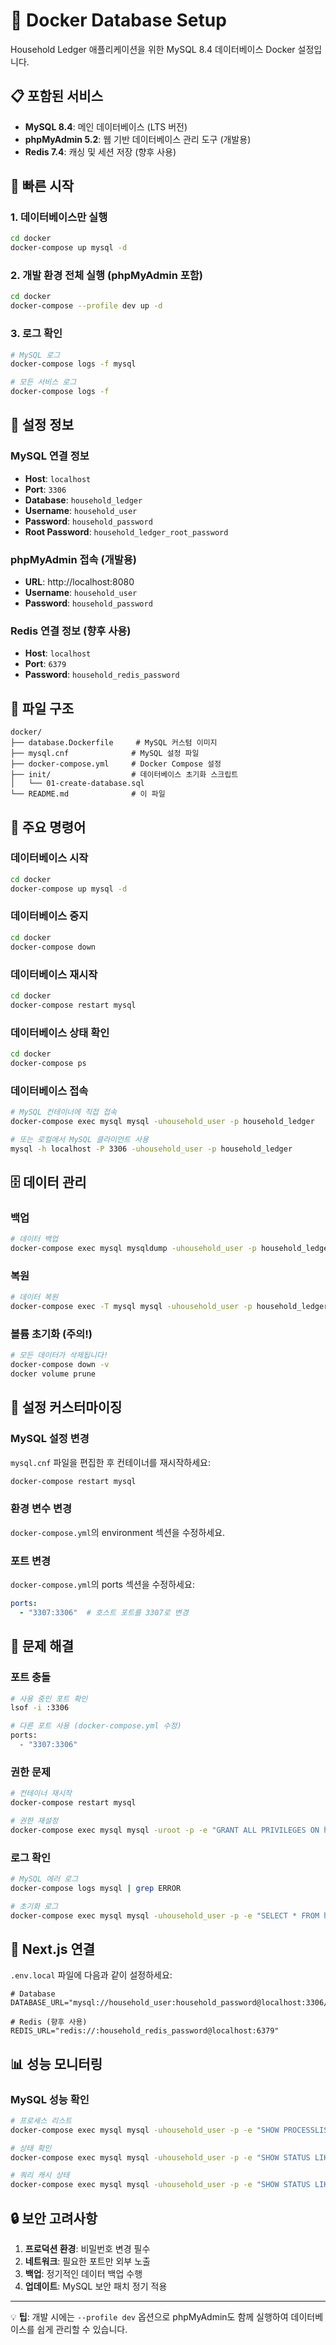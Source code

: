 # 🐳 Docker Database Setup

Household Ledger 애플리케이션을 위한 MySQL 8.4 데이터베이스 Docker 설정입니다.

## 📋 포함된 서비스

- **MySQL 8.4**: 메인 데이터베이스 (LTS 버전)
- **phpMyAdmin 5.2**: 웹 기반 데이터베이스 관리 도구 (개발용)
- **Redis 7.4**: 캐싱 및 세션 저장 (향후 사용)

## 🚀 빠른 시작

### 1. 데이터베이스만 실행
```bash
cd docker
docker-compose up mysql -d
```

### 2. 개발 환경 전체 실행 (phpMyAdmin 포함)
```bash
cd docker
docker-compose --profile dev up -d
```

### 3. 로그 확인
```bash
# MySQL 로그
docker-compose logs -f mysql

# 모든 서비스 로그
docker-compose logs -f
```

## 🔧 설정 정보

### MySQL 연결 정보
- **Host**: `localhost`
- **Port**: `3306`
- **Database**: `household_ledger`
- **Username**: `household_user`
- **Password**: `household_password`
- **Root Password**: `household_ledger_root_password`

### phpMyAdmin 접속 (개발용)
- **URL**: http://localhost:8080
- **Username**: `household_user`
- **Password**: `household_password`

### Redis 연결 정보 (향후 사용)
- **Host**: `localhost`
- **Port**: `6379`
- **Password**: `household_redis_password`

## 📁 파일 구조

```
docker/
├── database.Dockerfile     # MySQL 커스텀 이미지
├── mysql.cnf              # MySQL 설정 파일
├── docker-compose.yml     # Docker Compose 설정
├── init/                  # 데이터베이스 초기화 스크립트
│   └── 01-create-database.sql
└── README.md              # 이 파일
```

## 🔄 주요 명령어

### 데이터베이스 시작
```bash
cd docker
docker-compose up mysql -d
```

### 데이터베이스 중지
```bash
cd docker
docker-compose down
```

### 데이터베이스 재시작
```bash
cd docker
docker-compose restart mysql
```

### 데이터베이스 상태 확인
```bash
cd docker
docker-compose ps
```

### 데이터베이스 접속
```bash
# MySQL 컨테이너에 직접 접속
docker-compose exec mysql mysql -uhousehold_user -p household_ledger

# 또는 로컬에서 MySQL 클라이언트 사용
mysql -h localhost -P 3306 -uhousehold_user -p household_ledger
```

## 🗄️ 데이터 관리

### 백업
```bash
# 데이터 백업
docker-compose exec mysql mysqldump -uhousehold_user -p household_ledger > backup.sql
```

### 복원
```bash
# 데이터 복원
docker-compose exec -T mysql mysql -uhousehold_user -p household_ledger < backup.sql
```

### 볼륨 초기화 (주의!)
```bash
# 모든 데이터가 삭제됩니다!
docker-compose down -v
docker volume prune
```

## 🔧 설정 커스터마이징

### MySQL 설정 변경
`mysql.cnf` 파일을 편집한 후 컨테이너를 재시작하세요:
```bash
docker-compose restart mysql
```

### 환경 변수 변경
`docker-compose.yml`의 environment 섹션을 수정하세요.

### 포트 변경
`docker-compose.yml`의 ports 섹션을 수정하세요:
```yaml
ports:
  - "3307:3306"  # 호스트 포트를 3307로 변경
```

## 🐛 문제 해결

### 포트 충돌
```bash
# 사용 중인 포트 확인
lsof -i :3306

# 다른 포트 사용 (docker-compose.yml 수정)
ports:
  - "3307:3306"
```

### 권한 문제
```bash
# 컨테이너 재시작
docker-compose restart mysql

# 권한 재설정
docker-compose exec mysql mysql -uroot -p -e "GRANT ALL PRIVILEGES ON household_ledger.* TO 'household_user'@'%'; FLUSH PRIVILEGES;"
```

### 로그 확인
```bash
# MySQL 에러 로그
docker-compose logs mysql | grep ERROR

# 초기화 로그
docker-compose exec mysql mysql -uhousehold_user -p -e "SELECT * FROM household_ledger._init_log;"
```

## 🔗 Next.js 연결

`.env.local` 파일에 다음과 같이 설정하세요:

```env
# Database
DATABASE_URL="mysql://household_user:household_password@localhost:3306/household_ledger"

# Redis (향후 사용)
REDIS_URL="redis://:household_redis_password@localhost:6379"
```

## 📊 성능 모니터링

### MySQL 성능 확인
```bash
# 프로세스 리스트
docker-compose exec mysql mysql -uhousehold_user -p -e "SHOW PROCESSLIST;"

# 상태 확인
docker-compose exec mysql mysql -uhousehold_user -p -e "SHOW STATUS LIKE 'Threads%';"

# 쿼리 캐시 상태
docker-compose exec mysql mysql -uhousehold_user -p -e "SHOW STATUS LIKE 'Qcache%';"
```

## 🔒 보안 고려사항

1. **프로덕션 환경**: 비밀번호 변경 필수
2. **네트워크**: 필요한 포트만 외부 노출
3. **백업**: 정기적인 데이터 백업 수행
4. **업데이트**: MySQL 보안 패치 정기 적용

---

💡 **팁**: 개발 시에는 `--profile dev` 옵션으로 phpMyAdmin도 함께 실행하여 데이터베이스를 쉽게 관리할 수 있습니다.
